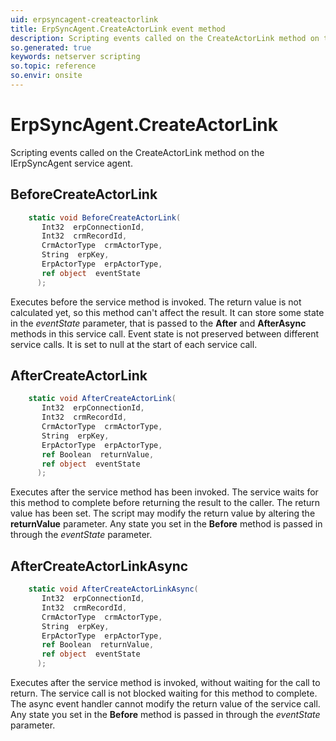```yaml
---
uid: erpsyncagent-createactorlink
title: ErpSyncAgent.CreateActorLink event method
description: Scripting events called on the CreateActorLink method on the ErpSyncAgent service agent.
so.generated: true
keywords: netserver scripting
so.topic: reference
so.envir: onsite
---
```

# ErpSyncAgent.CreateActorLink

Scripting events called on the <see cref='M:IErpSyncAgent.CreateActorLink'>CreateActorLink</see> method on the <see cref='IErpSyncAgent'>IErpSyncAgent</see>  service agent.

## BeforeCreateActorLink
```cs
    static void BeforeCreateActorLink(
       Int32  erpConnectionId,
       Int32  crmRecordId,
       CrmActorType  crmActorType,
       String  erpKey,
       ErpActorType  erpActorType,
       ref object  eventState
      );
```
Executes before the service method is invoked.
The return value is not calculated yet, so this method can't affect the result.
It can store some state in the *eventState* parameter, that is passed to the **After** and **AfterAsync** methods in this service call.
Event state is not preserved between different service calls. It is set to null at the start of each service call.
## AfterCreateActorLink
```cs
    static void AfterCreateActorLink(
       Int32  erpConnectionId,
       Int32  crmRecordId,
       CrmActorType  crmActorType,
       String  erpKey,
       ErpActorType  erpActorType,
       ref Boolean  returnValue,
       ref object  eventState
      );
```
Executes after the service method has been invoked. The service waits for this method to complete before returning the result to the caller.
The return value has been set. The script may modify the return value by altering the **returnValue** parameter.
Any state you set in the **Before** method is passed in through the *eventState* parameter.
## AfterCreateActorLinkAsync
```cs
    static void AfterCreateActorLinkAsync(
       Int32  erpConnectionId,
       Int32  crmRecordId,
       CrmActorType  crmActorType,
       String  erpKey,
       ErpActorType  erpActorType,
       ref Boolean  returnValue,
       ref object  eventState
      );
```
Executes after the service method is invoked, without waiting for the call to return.
The service call is not blocked waiting for this method to complete.
The async event handler cannot modify the return value of the service call.
Any state you set in the **Before** method is passed in through the *eventState* parameter.

